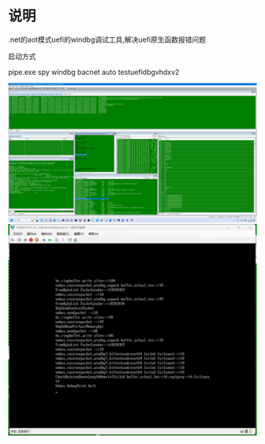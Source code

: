# 说明


.net的aot模式uefi的windbg调试工具,解决uefi原生函数报错问题


启动方式


pipe.exe spy windbg bacnet auto testuefidbgvhdxv2


![1](img/1.png)
![2](img/2.png)
